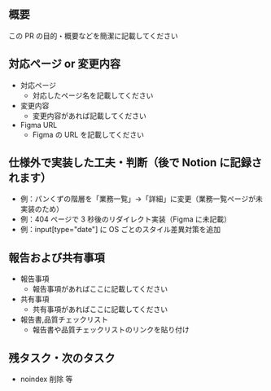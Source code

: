 ## 概要

この PR の目的・概要などを簡潔に記載してください

## 対応ページ or 変更内容

- 対応ページ
  - 対応したページ名を記載してください
- 変更内容
  - 変更内容があれば記載してください
- Figma URL
  - Figma の URL を記載してください

## 仕様外で実装した工夫・判断（後で Notion に記録されます）

- 例：パンくずの階層を「業務一覧」→「詳細」に変更（業務一覧ページが未実装のため）
- 例：404 ページで 3 秒後のリダイレクト実装（Figma に未記載）
- 例：input[type="date"] に OS ごとのスタイル差異対策を追加

## 報告および共有事項

- 報告事項
  - 報告事項があればここに記載してください
- 共有事項
  - 共有事項があればここに記載してください
- 報告書,品質チェックリスト
  - 報告書や品質チェックリストのリンクを貼り付け

## 残タスク・次のタスク

- noindex 削除 等
